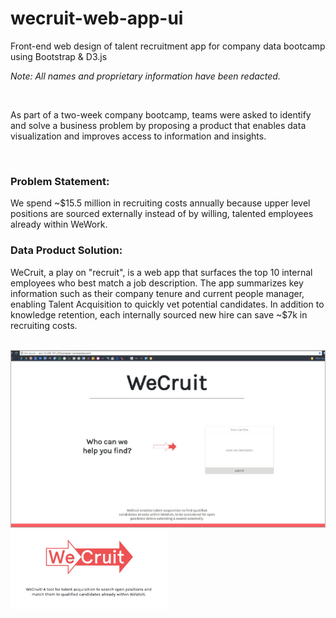 # wecruit-web-app-ui
Front-end web design of talent recruitment app for company data bootcamp using Bootstrap &amp; D3.js

*Note:  All names and proprietary information have been redacted.*

</br>

As part of a two-week company bootcamp, teams were asked to identify and solve a business problem by proposing a product that enables data visualization and improves access to information and insights.

</br>

### **Problem Statement:**

We spend ~$15.5 million in recruiting costs annually because upper level positions are sourced externally instead of by willing, talented employees already within WeWork.

### **Data Product Solution:**

WeCruit, a play on "recruit", is a web app that surfaces the top 10 internal employees who best match a job description.  The app summarizes key information such as their company tenure and current people manager, enabling Talent Acquisition to quickly vet potential candidates.  In addition to knowledge retention, each internally sourced new hire can save ~$7k in recruiting costs.



</br>

<img src="./images/ui_search_page.png" alt="WeCruit search page" width="100%" height="53.35%">

</br>

<img src="./images/logo.png" alt="WeCruit logo" width="50%" height="25.53%">
